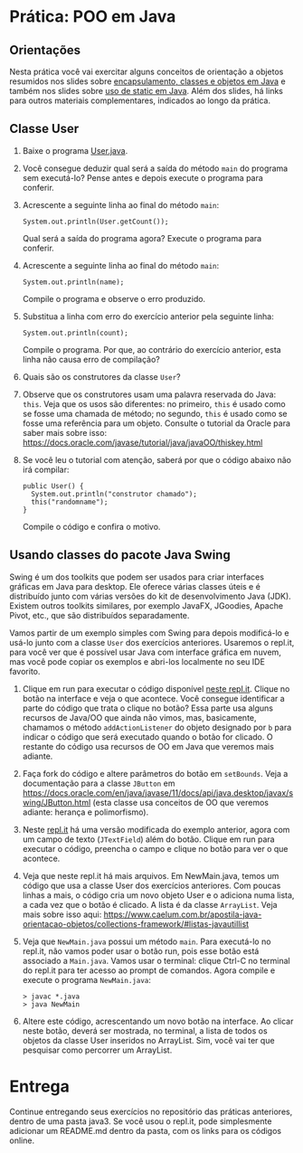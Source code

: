 # Prática: POO em Java



## Orientações 

Nesta prática você vai exercitar alguns conceitos de orientação a objetos resumidos nos slides sobre [encapsulamento, classes e objetos em Java](https://docs.google.com/presentation/d/1mgI4MwuOgrX_ohtxUECe-ts0qDQH9SKjgiSzLfg2pHg/edit?usp=sharing) e também nos slides sobre [uso de static em Java](https://docs.google.com/presentation/d/1VLjYnXuZ_Wisa7lZ0ANWdhFb4vPrgfopJv1oQC7bLzk/edit?usp=sharing). Além dos slides, há links para outros materiais complementares, indicados ao longo da prática.


## Classe User

1. Baixe o programa [User.java](User.java).

2. Você consegue deduzir qual será a saída do método `main` do programa sem executá-lo? Pense antes e depois execute o programa para conferir.

3. Acrescente a seguinte linha ao final do método `main`:
   ```
   System.out.println(User.getCount());
   ```
   Qual será a saída do programa agora? Execute o programa para conferir.
   
4. Acrescente a seguinte linha ao final do método `main`:
   ```
   System.out.println(name);
   ```
   Compile o programa e observe o erro produzido.

5. Substitua a linha com erro do exercício anterior pela seguinte linha:
   ```
   System.out.println(count);
   ```
   Compile o programa. Por que, ao contrário do exercício anterior, esta linha não causa erro de compilação?
   
6. Quais são os construtores da classe `User`?

7. Observe que os construtores usam uma palavra reservada do Java: `this`.  Veja que os usos são diferentes: no primeiro, `this` é usado como se fosse uma chamada de método; no segundo, `this` é usado como se fosse uma referência para um objeto. Consulte o tutorial da Oracle para saber mais sobre isso: https://docs.oracle.com/javase/tutorial/java/javaOO/thiskey.html


8. Se você leu o tutorial com atenção, saberá por que o código abaixo não irá compilar:
   ```
   public User() {
     System.out.println("construtor chamado");
     this("randomname");
   }
   ```
   Compile o código e confira o motivo.
   



## Usando classes do pacote Java Swing
   
   
Swing é um dos toolkits que podem ser usados para criar interfaces gráficas em Java para desktop. Ele oferece várias classes úteis e é distribuído junto com várias versões do kit de desenvolvimento Java (JDK). Existem outros toolkits similares, por exemplo JavaFX, JGoodies, Apache Pivot, etc., que são distribuídos separadamente.

Vamos partir de um exemplo simples com Swing para depois modificá-lo e usá-lo junto com a classe `User` dos exercícios anteriores. Usaremos o repl.it, para você ver que é possível usar Java com interface gráfica em nuvem, mas você pode copiar os exemplos e abri-los localmente no seu IDE favorito.

1. Clique em run para executar o código disponível [neste repl.it](https://repl.it/@AndreaSchwertne/java03swing). Clique no botão na interface e veja o que acontece. Você consegue identificar a parte do código que trata o clique no botão? Essa parte usa alguns recursos de Java/OO que ainda não vimos, mas, basicamente, chamamos o método `addActionListener` do objeto designado por `b` para indicar o código que será executado quando o botão for clicado. O restante do código usa recursos de OO em Java que veremos mais adiante.

2. Faça fork do código e altere parâmetros do botão em `setBounds`.  Veja a documentação para a classe `JButton` em https://docs.oracle.com/en/java/javase/11/docs/api/java.desktop/javax/swing/JButton.html (esta classe usa conceitos de OO que veremos adiante: herança e polimorfismo).

3. Neste [repl.it](https://repl.it/@AndreaSchwertne/java03swinguser)  há uma versão modificada do exemplo anterior, agora com um campo de texto (`JTextField`) além do botão. Clique em run para executar o código, preencha o campo e clique no botão para ver o que acontece.

4. Veja que neste repl.it há mais arquivos. Em NewMain.java, temos um código que usa a classe User dos exercícios anteriores. Com poucas linhas a mais, o código cria um novo objeto User e o adiciona numa lista, a cada vez que o botão é clicado. A lista é da classe `ArrayList`. Veja mais sobre isso aqui: https://www.caelum.com.br/apostila-java-orientacao-objetos/collections-framework/#listas-javautillist

5. Veja que `NewMain.java` possui um método `main`. Para executá-lo no repl.it, não vamos poder usar o botão run, pois esse botão está associado a `Main.java`. Vamos usar o terminal: clique Ctrl-C no terminal do repl.it para ter acesso ao prompt de comandos. Agora compile e execute o programa `NewMain.java`: 
   ```
   > javac *.java
   > java NewMain
   ```
6. Altere este código, acrescentando um novo botão na interface. Ao clicar neste botão, deverá ser mostrada, no terminal, a lista de todos os objetos da classe User inseridos no ArrayList. Sim, você vai ter que pesquisar como percorrer um ArrayList.


# Entrega

Continue entregando seus exercícios no repositório das práticas anteriores, dentro de uma pasta java3. Se você usou o repl.it, pode simplesmente adicionar um README.md dentro da pasta, com os links para os códigos online.
